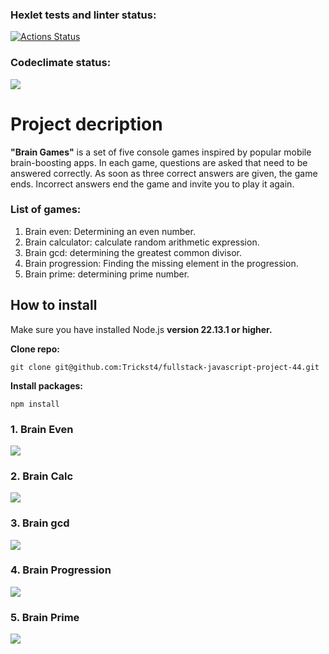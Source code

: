 ### Hexlet tests and linter status:
[![Actions Status](https://github.com/Trickst4/fullstack-javascript-project-44/actions/workflows/hexlet-check.yml/badge.svg)](https://github.com/Trickst4/fullstack-javascript-project-44/actions)

### Codeclimate status:
<a href="https://codeclimate.com/github/Trickst4/fullstack-javascript-project-44/maintainability"><img src="https://api.codeclimate.com/v1/badges/edd0e5e8632db7b347d2/maintainability" /></a>

# Project decription
**"Brain Games"** is a set of five console games inspired by popular mobile brain-boosting apps. In each game, questions are asked that need to be answered correctly. As soon as three correct answers are given, the game ends. Incorrect answers end the game and invite you to play it again.

### List of games:
1. Brain even: Determining an even number.
2. Brain calculator: calculate random arithmetic expression.
3. Brain gcd: determining the greatest common divisor.
4. Brain progression: Finding the missing element in the progression.
5. Brain prime: determining prime number.

## How to install
Make sure you have installed Node.js **version 22.13.1 or higher.**

**Clone repo:**
```
git clone git@github.com:Trickst4/fullstack-javascript-project-44.git
```
**Install packages:**
```
npm install
```

### 1. Brain Even

<a href="https://asciinema.org/a/tGc2Cg8JreywXQzVoRZNcVk2y" target="_blank"><img src="https://asciinema.org/a/tGc2Cg8JreywXQzVoRZNcVk2y.svg" /></a>

### 2. Brain Calc

<a href="https://asciinema.org/a/kkZz2E7jIdHcy1JAXEhow8sql" target="_blank"><img src="https://asciinema.org/a/kkZz2E7jIdHcy1JAXEhow8sql.svg" /></a>

### 3. Brain gcd

<a href="https://asciinema.org/a/UNAGra3zxeSQboSHXirMYGA9F" target="_blank"><img src="https://asciinema.org/a/UNAGra3zxeSQboSHXirMYGA9F.svg" /></a>

### 4. Brain Progression

<a href="https://asciinema.org/a/iHATPG2sqHf7ZmFFXCpvvDEhQ" target="_blank"><img src="https://asciinema.org/a/iHATPG2sqHf7ZmFFXCpvvDEhQ.svg" /></a>

### 5. Brain Prime
<a href="https://asciinema.org/a/MmCwN7cxglNDWaNwqN5vfWEbQ" target="_blank"><img src="https://asciinema.org/a/MmCwN7cxglNDWaNwqN5vfWEbQ.svg" /></a>